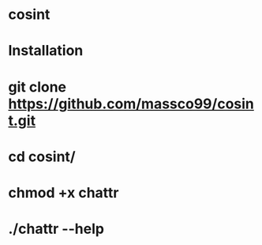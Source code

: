 # cosint
# Installation
# git clone https://github.com/massco99/cosint.git
# cd cosint/
# chmod +x chattr
# ./chattr --help


